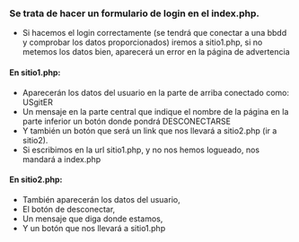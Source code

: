  ### Se trata de hacer un formulario de login en el index.php.
 
 * Si hacemos el login correctamente (se tendrá que conectar a una bbdd y comprobar los datos proporcionados)
 iremos a sitio1.php, si no metemos los datos bien, aparecerá un error en la página de advertencia
 
#### En sitio1.php:
* Aparecerán los datos del usuario en la parte de arriba conectado como: USgitER
* Un mensaje en la parte central que indique el nombre de la página en la parte inferior un botón donde pondrá DESCONECTARSE
* Y también un botón que será un link que nos llevará a sitio2.php (ir a sitio2).
* Si escribimos en la url sitio1.php, y no nos hemos logueado, nos mandará a index.php

#### En sitio2.php:
* También aparecerán los datos del usuario,
* El botón de desconectar,
* Un mensaje que diga donde estamos,
* Y un botón que nos llevará a sitio1.php